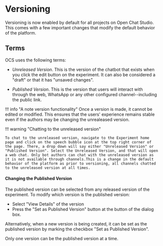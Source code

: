 # Versioning

Versioning is now enabled by default for all projects on Open Chat Studio. This comes with a few important changes that modify the default behavior of the platform.

## Terms
OCS uses the following terms:

* *Unreleased Version*. This is the version of the chatbot that exists when you click the edit button on the experiment. It can also be considered a "draft" or that it has "unsaved changes".

* *Published Version*. This is the version that users will interact with through the web, WhatsApp or any other configured channel--including the public link.

!!! info "A note version functionality"
    Once a version is made, it cannot be edited or modified. This ensures that the users' experience remains stable even if the authors may be changing the unrealeased version.


!!! warning "Chatting to the unreleased version"

    To chat to the unreleased version, navigate to the Experiment home page and click on the speech bubble icon at the top right corner of the page. There, a drop down will say either "Unreleased Version" or "Published Version". Select the Unreleased Version, and that will open a web chat. Only bot authors can chat with the unreleased version as it is not available through channels.This is a change in the default behavior of the platform as prior to versioning, all channels chatted to the unreleased version at all times.

#### Changing the Published Version
The published version can be selected from any released version of the experiment. To modify which version is the published version:

- Select "View Details" of the version
- Press the "Set as Published Version" button at the button of the dialog box.

Alternatively, when a new version is being created, it can be set as the published version by marking the checkbox "Set as Published Version".

Only one version can be the published version at a time.
